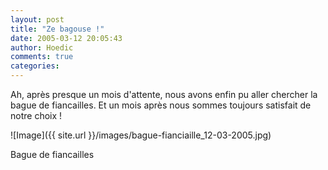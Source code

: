 ```yaml
---
layout: post
title: "Ze bagouse !"
date: 2005-03-12 20:05:43
author: Hoedic
comments: true
categories: 
---
```



Ah, après presque un mois d'attente, nous avons enfin pu aller chercher la bague de fiancailles. Et un mois après nous sommes toujours satisfait de notre choix !

![Image]({{ site.url }}/images/bague-fianciaille_12-03-2005.jpg)
<div class="photoattrib">Bague de fiancailles</div>


